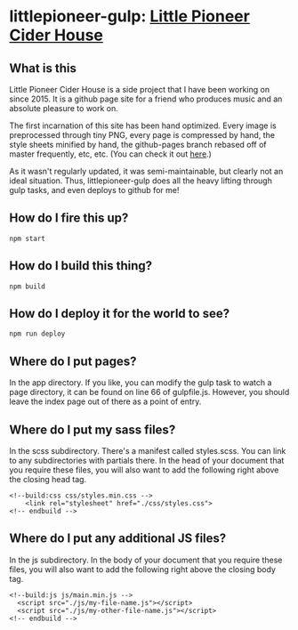 # littlepioneer-gulp:  [Little Pioneer Cider House](http://littlepioneer.com/)

## What is this

Little Pioneer Cider House is a side project that I have been working on since 2015.  It is a github page site for a friend who produces music and an absolute pleasure to work on.

The first incarnation of this site has been hand optimized.  Every image is preprocessed through tiny PNG, every page is compressed by hand, the style sheets minified by hand, the github-pages branch rebased off of master frequently, etc, etc.  (You can check it out [here](https://github.com/ninjaofawesome/littlepioneer-v2).)

As it wasn't regularly updated, it was semi-maintainable, but clearly not an ideal situation.  Thus, littlepioneer-gulp does all the heavy lifting through gulp tasks, and even deploys to github for me!

## How do I fire this up?

`npm start`

## How do I build this thing?

`npm build`

## How do I deploy it for the world to see?

`npm run deploy`

## Where do I put pages?

In the app directory.  If you like, you can modify the gulp task to watch a page directory, it can be found on line 66 of gulpfile.js.  However, you should leave the index page out of there as a point of entry.

## Where do I put my sass files?
In the scss subdirectory.  There's a manifest called styles.scss.  You can link to any subdirectories with partials there.  In the head of your document that you require these files, you will also want to add the following right above the closing head tag.

```
<!--build:css css/styles.min.css -->
    <link rel="stylesheet" href="./css/styles.css">
<!-- endbuild -->
```

## Where do I put any additional JS files?

In the js subdirectory.  In the body of your document that you require these files, you will also want to add the following right above the closing body tag.

```
<!--build:js js/main.min.js -->
  <script src="./js/my-file-name.js"></script>
  <script src="./js/my-other-file-name.js"></script>
<!-- endbuild -->
```